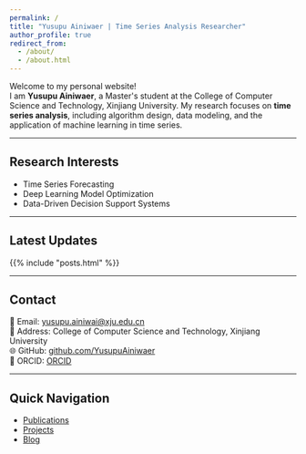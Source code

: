 ```yaml
---
permalink: /
title: "Yusupu Ainiwaer | Time Series Analysis Researcher"
author_profile: true
redirect_from: 
  - /about/
  - /about.html
---
```


Welcome to my personal website!  
I am **Yusupu Ainiwaer**, a Master's student at the College of Computer Science and Technology, Xinjiang University. My research focuses on **time series analysis**, including algorithm design, data modeling, and the application of machine learning in time series.

---

## Research Interests
- Time Series Forecasting  
- Deep Learning Model Optimization  
- Data-Driven Decision Support Systems  

---

## Latest Updates
{{% include "posts.html" %}}

---

## Contact
📧 Email: yusupu.ainiwai@xju.edu.cn  
📍 Address: College of Computer Science and Technology, Xinjiang University  
🌐 GitHub: [github.com/YusupuAiniwaer](https://github.com/YusupuAiniwaer)  
📄 ORCID: [ORCID](https://orcid.org/0000-0000-0000-0000)

---

## Quick Navigation
- [Publications](https://yusupu.github.io/publications)
- [Projects](https://yusupu.github.io/portfolio)
- [Blog](https://yusupu.github.io/blog)
